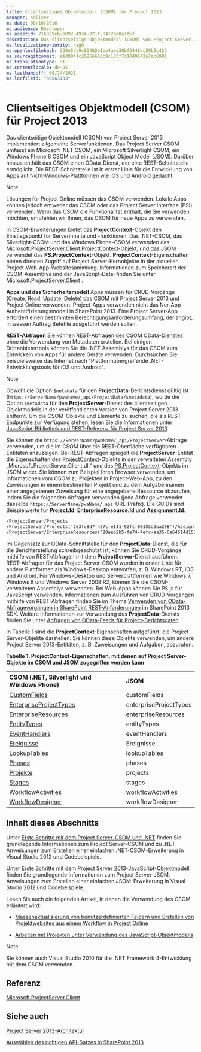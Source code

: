 ```yaml
---
title: Clientseitiges Objektmodell (CSOM) für Project 2013
manager: soliver
ms.date: 08/10/2016
ms.audience: Developer
ms.assetid: 716325eb-b092-4934-921f-84129d0a1f5f
description: Das clientseitige Objektmodell (CSOM) von Project Server 2013 implementiert allgemeine Serverfunktionen. Das Project Server CSOM umfasst ein Microsoft .NET CSOM, ein Microsoft Silverlight CSOM, ein Windows Phone 8 CSOM und ein JavaScript Object Model (JSOM). Darüber hinaus enthält das CSOM einen OData-Dienst, der eine REST-Schnittstelle ermöglicht. Die REST-Schnittstelle ist in erster Linie für die Entwicklung von Apps auf Nicht-Windows-Plattformen wie iOS und Android gedacht.
ms.localizationpriority: high
ms.openlocfilehash: 339e5dc9c05402e1be4aed30bf6448bc59b0c422
ms.sourcegitcommit: a1d9041c20256616c9c183f7d1049142a7ac6991
ms.translationtype: HT
ms.contentlocale: de-DE
ms.lasthandoff: 09/24/2021
ms.locfileid: "59563133"
---
```

# <a name="client-side-object-model-csom-for-project-2013"></a>Clientseitiges Objektmodell (CSOM) für Project 2013

Das clientseitige Objektmodell (CSOM) von Project Server 2013 implementiert allgemeine Serverfunktionen. Das Project Server CSOM umfasst ein Microsoft .NET CSOM, ein Microsoft Silverlight CSOM, ein Windows Phone 8 CSOM und ein JavaScript Object Model (JSOM). Darüber hinaus enthält das CSOM einen OData-Dienst, der eine REST-Schnittstelle ermöglicht. Die REST-Schnittstelle ist in erster Linie für die Entwicklung von Apps auf Nicht-Windows-Plattformen wie iOS und Android gedacht.
  
> [!NOTE]
> Lösungen für Project Online müssen das CSOM verwenden. Lokale Apps können jedoch entweder das CSOM oder das Project Server Interface (PSI) verwenden. Wenn das CSOM die Funktionalität enthält, die Sie verwenden möchten, empfehlen wir Ihnen, das CSOM für neue Apps zu verwenden. 
  
In CSOM-Erweiterungen bietet das **ProjectContext**-Objekt den Einstiegspunkt für Serverinhalte und -funktionen. Das .NET-CSOM, das Silverlight-CSOM und das Windows Phone-CSOM verwenden das [Microsoft.ProjectServer.Client.ProjectContext](https://msdn.microsoft.com/library/Microsoft.ProjectServer.Client.ProjectContext.aspx)-Objekt, und das JSOM verwendet das **PS.ProjectContext**-Objekt. **ProjectContext**-Eigenschaften bieten direkten Zugriff auf Project Server-Kernobjekte in der aktuellen Project-Web-App-Websitesammlung. Informationen zum Speicherort der CSOM-Assemblys und der JavaScript-Datei finden Sie unter [Microsoft.ProjectServer.Client](https://msdn.microsoft.com/library/Microsoft.ProjectServer.Client.aspx) . 
  
 **Apps und das Sicherheitsmodell** Apps müssen für CRUD-Vorgänge (Create, Read, Update, Delete) das CSOM mit Project Server 2013 und Project Online verwenden. Project-Apps verwenden nicht das Nur-App-Authentifizierungsmodell in SharePoint 2013. Eine Project Server-App erfordert einen bestimmten Berechtigungsanforderungsumfang, der angibt, in wessen Auftrag Befehle ausgeführt werden sollen. 
  
 **REST-Abfragen** Sie können REST-Abfragen des CSOM OData-Dienstes ohne die Verwendung von Metadaten erstellen. Bei einigen Drittanbietertools können Sie die .NET-Assemblys für das CSOM zum Entwickeln von Apps für andere Geräte verwenden. Durchsuchen Sie beispielsweise das Internet nach "Plattformübergreifende .NET-Entwicklungstools für iOS und Android". 
  
> [!NOTE]
> Obwohl die Option `$metadata` für den **ProjectData**-Berichtsdienst gültig ist (`https://ServerName/pwaName/_api/ProjectData/$metadata`), wurde die Option `$metadata` für den **ProjectServer**-Dienst des clientseitigen Objektmodells in der veröffentlichten Version von Project Server 2013 entfernt. Um die CSOM-Objekte und Elemente zu suchen, die als REST-Endpunkte zur Verfügung stehen, lesen Sie die Informationen unter [JavaScript-Bibliothek und REST-Referenz für Project Server 2013](javascript-library-and-rest-reference-for-project-server-2013.md). 
  
Sie können die `https://ServerName/pwaName/_api/ProjectServer`-Abfrage verwenden, um die im CSOM über die REST-Oberfläche verfügbaren Entitäten anzuzeigen. Bei REST-Abfragen spiegelt die **ProjectServer**-Entität die Eigenschaften des [ProjectContext](https://msdn.microsoft.com/library/Microsoft.ProjectServer.Client.ProjectContext.aspx)-Objekts in der verwalteten Assembly „Microsoft.ProjectServer.Client.dll“ und des [PS.ProjectContext](https://msdn.microsoft.com/library/a490b675-a845-ee94-3877-b99ada9bf2b0%28Office.15%29.aspx)-Objekts im JSOM wider. Sie können zum Beispiel Ihren Browser verwenden, um Informationen vom CSOM zu Projekten in Project-Web-App, zu den Zuweisungen in einem bestimmten Projekt und zu dem Aufgabennamen einer angegebenen Zuweisung für eine angegebene Ressource abzurufen, indem Sie die folgenden Abfragen verwenden (jede Abfrage verwendet dasselbe `https://ServerName/pwaName/_api`-URL-Präfix). Die GUIDs sind Beispielwerte für **Project.Id**, **EnterpriseResource.Id** und **Assignment.Id**.
  
```HTML
/ProjectServer/Projects
/ProjectServer/Projects('263fc8d7-427c-e111-92fc-00155d3ba208')/Assignments
/ProjectServer/EnterpriseResources('28eeb2b5-fe74-4efc-aa35-6a64514d1526')/Assignments('a2eafeb5-437c-e111-92fc-00155d3ba208')/Task?$select=Name
```

Im Gegensatz zur OData-Schnittstelle für den **ProjectData**-Dienst, die für die Berichterstellung schreibgeschützt ist, können Sie CRUD-Vorgänge mithilfe von REST-Abfragen mit dem **ProjectServer**-Dienst ausführen. REST-Abfragen für das Project Server-CSOM wurden in erster Linie für andere Plattformen als Windows-Desktop entworfen, z. B. Windows RT, iOS und Android. Für Windows-Desktop und Serverplattformen wie Windows 7, Windows 8 und Windows Server 2008 R2, können Sie die CSOM-verwalteten Assemblys verwenden. Bei Web-Apps können Sie PS.js für JavaScript verwenden. Informationen zum Ausführen von CRUD-Vorgängen mithilfe von REST-Abfragen finden Sie im Thema [Verwenden von OData-Abfragevorgängen in SharePoint REST-Anforderungen](https://msdn.microsoft.com/library/d4b5c277-ed50-420c-8a9b-860342284b72%28Office.15%29.aspx) im SharePoint 2013 SDK. Weitere Informationen zur Verwendung des **ProjectData**-Diensts finden Sie unter [Abfragen von OData-Feeds für Project-Berichtsdaten](https://msdn.microsoft.com/library/office/jj163048.aspx).
  
In Tabelle 1 sind die **ProjectContext**-Eigenschaften aufgeführt, die Project Server-Objekte darstellen. Sie können diese Objekte verwenden, um andere Project Server 2013-Entitäten, z. B. Zuweisungen und Aufgaben, abzurufen. 
  
**Tabelle 1. ProjectContext-Eigenschaften, mit denen auf Project Server-Objekte im CSOM und JSOM zugegriffen werden kann**

|**CSOM (.NET, Silverlight und Windows Phone)**|**JSOM**|
|:-----|:-----|
|[CustomFields](https://msdn.microsoft.com/library/Microsoft.ProjectServer.Client.ProjectContext.CustomFields.aspx) <br/> |customFields  <br/> |
|[EnterpriseProjectTypes](https://msdn.microsoft.com/library/Microsoft.ProjectServer.Client.ProjectContext.EnterpriseProjectTypes.aspx) <br/> |enterpriseProjectTypes  <br/> |
|[EnterpriseResources](https://msdn.microsoft.com/library/Microsoft.ProjectServer.Client.ProjectContext.EnterpriseResources.aspx) <br/> |enterpriseResources  <br/> |
|[EntityTypes](https://msdn.microsoft.com/library/Microsoft.ProjectServer.Client.ProjectContext.EntityTypes.aspx) <br/> |entityTypes  <br/> |
|[EventHandlers](https://msdn.microsoft.com/library/Microsoft.ProjectServer.Client.ProjectContext.EventHandlers.aspx) <br/> |eventHandlers  <br/> |
|[Ereignisse](https://msdn.microsoft.com/library/Microsoft.ProjectServer.Client.ProjectContext.Events.aspx) <br/> |Ereignisse  <br/> |
|[LookupTables](https://msdn.microsoft.com/library/Microsoft.ProjectServer.Client.ProjectContext.LookupTables.aspx) <br/> |lookupTables  <br/> |
|[Phases](https://msdn.microsoft.com/library/Microsoft.ProjectServer.Client.ProjectContext.Phases.aspx) <br/> |phases  <br/> |
|[Projekte](https://msdn.microsoft.com/library/Microsoft.ProjectServer.Client.ProjectContext.Projects.aspx) <br/> |projects  <br/> |
|[Stages](https://msdn.microsoft.com/library/Microsoft.ProjectServer.Client.ProjectContext.Stages.aspx) <br/> |stages  <br/> |
|[WorkflowActivities](https://msdn.microsoft.com/library/Microsoft.ProjectServer.Client.ProjectContext.WorkflowActivities.aspx) <br/> |workflowActivities  <br/> |
|[WorkflowDesigner](https://msdn.microsoft.com/library/Microsoft.ProjectServer.Client.ProjectContext.WorkflowDesigner.aspx) <br/> |workflowDesigner  <br/> |
   
## <a name="in-this-section"></a>Inhalt dieses Abschnitts

Unter [Erste Schritte mit dem Project Server-CSOM und .NET](getting-started-with-the-project-server-csom-and-net.md) finden Sie grundlegende Informationen zum Project Server-CSOM und zu .NET-Anweisungen zum Erstellen einer einfachen .NET-CSOM-Erweiterung in Visual Studio 2012 und Codebeispiele. 
  
Unter [Erste Schritte mit dem Project Server 2013-JavaScript-Objektmodell](getting-started-with-the-project-server-2013-javascript-object-model.md) finden Sie grundlegende Informationen zum Project Server-JSOM, Anweisungen zum Erstellen einer einfachen JSOM-Erweiterung in Visual Studio 2012 und Codebeispiele. 
  
Lesen Sie auch die folgenden Artikel, in denen die Verwendung des CSOM erläutert wird:
  
- [Massenaktualisierung von benutzerdefinierten Feldern und Erstellen von Projektwebsites aus einem Workflow in Project Online](bulk-update-custom-fields-and-create-project-sites-from-workflow-in-project.md)
    
- [Arbeiten mit Projekten unter Verwendung des JavaScript-Objektmodells](create-retrieve-update-delete-projects-using-project-server-javascript.md)
    
> [!NOTE]
> Sie können auch Visual Studio 2010 für die .NET Framework 4-Entwicklung mit dem CSOM verwenden. 
  
## <a name="reference"></a>Referenz

[Microsoft.ProjectServer.Client](https://msdn.microsoft.com/library/Microsoft.ProjectServer.Client.aspx)
  
## <a name="see-also"></a>Siehe auch



[Project Server 2013-Architektur](project-server-2013-architecture.md)


[Auswählen des richtigen API-Satzes in SharePoint 2013](https://msdn.microsoft.com/library/f36645da-77c5-47f1-a2ca-13d4b62b320d%28Office.15%29.aspx)

